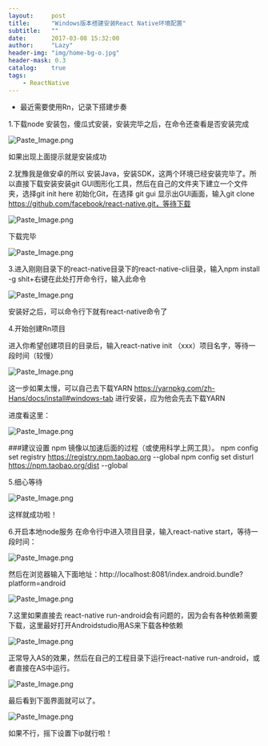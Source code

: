 ```yaml
---
layout:     post
title:      "Windows版本搭建安装React Native环境配置"
subtitle:   ""
date:       2017-03-08 15:32:00
author:     "Lazy"
header-img: "img/home-bg-o.jpg"
header-mask: 0.3
catalog:    true
tags:
    - ReactNative
---
```




- 最近需要使用Rn，记录下搭建步奏


1.下载node 安装包，傻瓜式安装，安装完毕之后，在命令还查看是否安装完成

![Paste_Image.png](http://upload-images.jianshu.io/upload_images/1205414-653412d377e32d8d.png?imageMogr2/auto-orient/strip%7CimageView2/2/w/1240)

如果出现上面提示就是安装成功


2.犹豫我是做安卓的所以  安装Java，安装SDK，这两个环境已经安装完毕了。所以直接下载安装安装git  GUI图形化工具，然后在自己的文件夹下建立一个文件夹，选择git init here
初始化Git，在选择 git gui 显示出GUI画面，输入git clone https://github.com/facebook/react-native.git，等待下载


![Paste_Image.png](http://upload-images.jianshu.io/upload_images/1205414-144fca3dfd4e837b.png?imageMogr2/auto-orient/strip%7CimageView2/2/w/1240)



下载完毕


![Paste_Image.png](http://upload-images.jianshu.io/upload_images/1205414-1d8eb7bdfb32db80.png?imageMogr2/auto-orient/strip%7CimageView2/2/w/1240)


3.进入刚刚目录下的react-native目录下的react-native-cli目录，输入npm install -g
shit+右键在此处打开命令行，输入此命令

![Paste_Image.png](http://upload-images.jianshu.io/upload_images/1205414-bd70df54d061598e.png?imageMogr2/auto-orient/strip%7CimageView2/2/w/1240)

安装好之后，可以命令行下就有react-native命令了

4.开始创建Rn项目

进入你希望创建项目的目录后，输入react-native init （xxx）项目名字，等待一段时间（较慢）


![Paste_Image.png](http://upload-images.jianshu.io/upload_images/1205414-2b64a16077f5cd8a.png?imageMogr2/auto-orient/strip%7CimageView2/2/w/1240)


这一步如果太慢，可以自己去下载YARN  https://yarnpkg.com/zh-Hans/docs/install#windows-tab 进行安装，应为他会先去下载YARN

进度看这里：

![Paste_Image.png](http://upload-images.jianshu.io/upload_images/1205414-d2ab1e2c045397e6.png?imageMogr2/auto-orient/strip%7CimageView2/2/w/1240)


###建议设置 npm 镜像以加速后面的过程（或使用科学上网工具）。
            npm config set registry https://registry.npm.taobao.org --global
            npm config set disturl https://npm.taobao.org/dist --global


5.细心等待

![Paste_Image.png](http://upload-images.jianshu.io/upload_images/1205414-d1b2350081c9abe4.png?imageMogr2/auto-orient/strip%7CimageView2/2/w/1240)

这样就成功啦！


6.开启本地node服务
       在命令行中进入项目目录，输入react-native start，等待一段时间：



![Paste_Image.png](http://upload-images.jianshu.io/upload_images/1205414-ba41148a05f51964.png?imageMogr2/auto-orient/strip%7CimageView2/2/w/1240)


然后在浏览器输入下面地址：http://localhost:8081/index.android.bundle?platform=android


![Paste_Image.png](http://upload-images.jianshu.io/upload_images/1205414-b17ac77f51fc129c.png?imageMogr2/auto-orient/strip%7CimageView2/2/w/1240)

7.这里如果直接去 react-native run-android会有问题的，因为会有各种依赖需要下载，这里最好打开Androidstudio用AS来下载各种依赖

![Paste_Image.png](http://upload-images.jianshu.io/upload_images/1205414-8c40df00596e9968.png?imageMogr2/auto-orient/strip%7CimageView2/2/w/1240)

正常导入AS的效果，然后在自己的工程目录下运行react-native run-android，或者直接在AS中运行。


![Paste_Image.png](http://upload-images.jianshu.io/upload_images/1205414-c44f78b85b962cb9.png?imageMogr2/auto-orient/strip%7CimageView2/2/w/1240)


最后看到下面界面就可以了。


![Paste_Image.png](http://upload-images.jianshu.io/upload_images/1205414-c0fc1de85aa48081.png?imageMogr2/auto-orient/strip%7CimageView2/2/w/1240)

如果不行，摇下设置下ip就行啦！